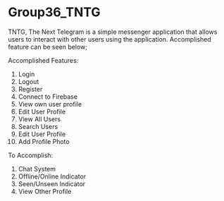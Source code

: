 # Group36_TNTG
TNTG, The Next Telegram is a simple messenger application that allows users to interact with other users using the application. Accomplished feature can be seen below;


Accomplished Features:
1. Login
2. Logout
3. Register
4. Connect to Firebase
5. View own user profile
6. Edit User Profile
7. View All Users
8. Search Users
9. Edit User Profile
10. Add Profile Photo


To Accomplish:
1. Chat System
2. Offline/Online Indicator
3. Seen/Unseen Indicator
4. View Other Profile
